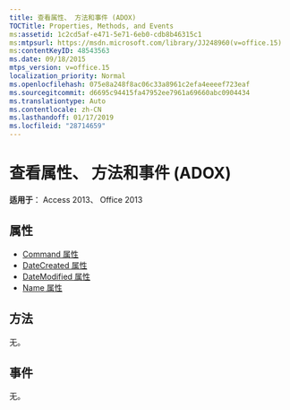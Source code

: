 ```yaml
---
title: 查看属性、 方法和事件 (ADOX)
TOCTitle: Properties, Methods, and Events
ms:assetid: 1c2cd5af-e471-5e71-6eb0-cdb8b46315c1
ms:mtpsurl: https://msdn.microsoft.com/library/JJ248960(v=office.15)
ms:contentKeyID: 48543563
ms.date: 09/18/2015
mtps_version: v=office.15
localization_priority: Normal
ms.openlocfilehash: 075e8a248f8ac06c33a8961c2efa4eeeef723eaf
ms.sourcegitcommit: d6695c94415fa47952ee7961a69660abc0904434
ms.translationtype: Auto
ms.contentlocale: zh-CN
ms.lasthandoff: 01/17/2019
ms.locfileid: "28714659"
---
```

# <a name="view-properties-methods-and-events-adox"></a>查看属性、 方法和事件 (ADOX)


**适用于**： Access 2013、 Office 2013

## <a name="properties"></a>属性

- [Command 属性](command-property-adox.md)
- [DateCreated 属性](datecreated-property-adox.md)
- [DateModified 属性](datemodified-property-adox.md)
- [Name 属性](name-property-adox.md)

## <a name="methods"></a>方法

无。

## <a name="events"></a>事件

无。

